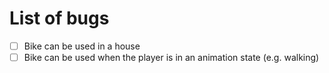 # List of bugs

- [ ] Bike can be used in a house
- [ ] Bike can be used when the player is in an animation state (e.g. walking)